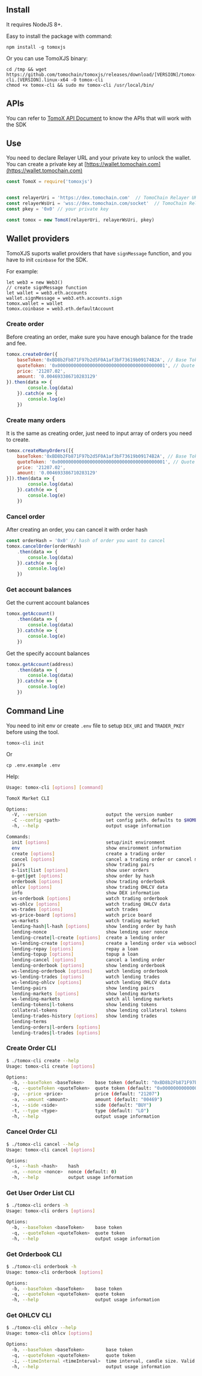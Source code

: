 
## Install
It requires NodeJS 8+.

Easy to install the package with command:
```
npm install -g tomoxjs
```

Or you can use TomoXJS binary:
```
cd /tmp && wget https://github.com/tomochain/tomoxjs/releases/download/[VERSION]/tomox-cli.[VERSION].linux-x64 -O tomox-cli
chmod +x tomox-cli && sudo mv tomox-cli /usr/local/bin/
```

## APIs
You can refer to [TomoX API Document](https://apidocs.tomochain.com/#tomodex-apis) to know the APIs that will work with the SDK

## Use
You need to declare Relayer URL and your private key to unlock the wallet. You can create a private key at [https://wallet.tomochain.com](https://wallet.tomochain.com)
```javascript
const TomoX = require('tomoxjs')


const relayerUri = 'https://dex.tomochain.com'  // TomoChain Relayer URL
const relayerWsUri = 'wss://dex.tomochain.com/socket'  // TomoChain Relayer URL
const pkey = '0x0' // your private key

const tomox = new TomoX(relayerUri, relayerWsUri, pkey)
```

## Wallet providers
TomoXJS suports wallet providers that have `signMessage` function, and you have to init `coinbase` for the SDK.

For example:
```
let web3 = new Web3()
// create signMessage function
let wallet = web3.eth.accounts
wallet.signMessage = web3.eth.accounts.sign
tomox.wallet = wallet
tomox.coinbase = web3.eth.defaultAccount
```

### Create order
Before creating an order, make sure you have enough balance for the trade and fee.

```javascript
tomox.createOrder({
    baseToken:'0xBD8b2Fb871F97b2d5F0A1af3bF73619b09174B2A', // Base Token Address e.g BTC
    quoteToken: '0x0000000000000000000000000000000000000001', // Quote Token Address e.g TOMO
    price: '21207.02',
    amount: '0.004693386710283129'
}).then(data => {
        console.log(data)
    }).catch(e => {
        console.log(e)
    })
```

### Create many orders
It is the same as creating order, just need to input array of orders you need to create.

```javascript
tomox.createManyOrders([{
    baseToken:'0xBD8b2Fb871F97b2d5F0A1af3bF73619b09174B2A', // Base Token Address e.g BTC
    quoteToken: '0x0000000000000000000000000000000000000001', // Quote Token Address e.g TOMO
    price: '21207.02',
    amount: '0.004693386710283129'
}]).then(data => {
        console.log(data)
    }).catch(e => {
        console.log(e)
    })
```

### Cancel order
After creating an order, you can cancel it with order hash
```javascript
const orderHash = '0x0' // hash of order you want to cancel
tomox.cancelOrder(orderHash)
    .then(data => {
        console.log(data)
    }).catch(e => {
        console.log(e)
    })
```

### Get account balances
Get the current account balances
```javascript
tomox.getAccount()
    .then(data => {
        console.log(data)
    }).catch(e => {
        console.log(e)
    })
```
Get the specify account balances
```javascript
tomox.getAccount(address)
    .then(data => {
        console.log(data)
    }).catch(e => {
        console.log(e)
    })
```

## Command Line
You need to init env or create `.env` file to setup `DEX_URI` and `TRADER_PKEY` before using the tool.

```
tomox-cli init
```
Or
```
cp .env.example .env
```

Help:
```bash
Usage: tomox-cli [options] [command]

TomoX Market CLI

Options:
  -V, --version                      output the version number
  -C --config <path>                 set config path. defaults to $HOME/.tomoxjs
  -h, --help                         output usage information

Commands:
  init [options]                     setup/init environment
  env                                show environment information
  create [options]                   create a trading order
  cancel [options]                   cancel a trading order or cancel multiple orders
  pairs                              show trading pairs
  o-list|list [options]              show user orders
  o-get|get [options]                show order by hash
  orderbook [options]                show trading orderbook
  ohlcv [options]                    show trading OHLCV data
  info                               show DEX information
  ws-orderbook [options]             watch trading orderbook
  ws-ohlcv [options]                 watch trading OHLCV data
  ws-trades [options]                watch trades
  ws-price-board [options]           watch price board
  ws-markets                         watch trading market
  lending-hash|l-hash [options]      show lending order by hash
  lending-nonce                      show lending user nonce
  lending-create|l-create [options]  create a lending order
  ws-lending-create [options]        create a lending order via websocket
  lending-repay [options]            repay a loan
  lending-topup [options]            topup a loan
  lending-cancel [options]           cancel a lending order
  lending-orderbook [options]        show lending orderbook
  ws-lending-orderbook [options]     watch lending orderbook
  ws-lending-trades [options]        watch lending trades
  ws-lending-ohlcv [options]         watch lending OHLCV data
  lending-pairs                      show lending pairs
  lending-markets [options]          show lending markets
  ws-lending-markets                 watch all lending markets
  lending-tokens|l-tokens            show lending tokens
  collateral-tokens                  show lending collateral tokens
  lending-trades-history [options]   show lending trades
  lending-terms
  lending-orders|l-orders [options]
  lending-trades|l-trades [options]
```

### Create Order CLI
```bash
$ ./tomox-cli create --help
Usage: tomox-cli create [options]

Options:
  -b, --baseToken <baseToken>    base token (default: "0xBD8b2Fb871F97b2d5F0A1af3bF73619b09174B2A")
  -q, --quoteToken <quoteToken>  quote token (default: "0x0000000000000000000000000000000000000001")
  -p, --price <price>            price (default: "21207")
  -a, --amount <amount>          amount (default: "00469")
  -s, --side <side>              side (default: "BUY")
  -t, --type <type>              type (default: "LO")
  -h, --help                     output usage information
```

### Cancel Order CLI
```bash
$ ./tomox-cli cancel --help
Usage: tomox-cli cancel [options]

Options:
  -s, --hash <hash>    hash
  -n, --nonce <nonce>  nonce (default: 0)
  -h, --help           output usage information
```

### Get User Order List CLI
```bash
$ ./tomox-cli orders -h
Usage: tomox-cli orders [options]

Options:
  -b, --baseToken <baseToken>    base token
  -q, --quoteToken <quoteToken>  quote token
  -h, --help                     output usage information

```

### Get Orderbook CLI
```bash
$ ./tomox-cli orderbook -h
Usage: tomox-cli orderbook [options]

Options:
  -b, --baseToken <baseToken>    base token
  -q, --quoteToken <quoteToken>  quote token
  -h, --help                     output usage information
```

### Get OHLCV CLI
```bash
$ ./tomox-cli ohlcv --help
Usage: tomox-cli ohlcv [options]

Options:
  -b, --baseToken <baseToken>        base token
  -q, --quoteToken <quoteToken>      quote token
  -i, --timeInternal <timeInterval>  time interval, candle size. Valid values: 1m, 3m, 5m, 15m, 30m, 1h, 2h, 4h, 6h, 8h, 12h, 1d, 1w, 1mo (1 month)
  -h, --help                         output usage information
```
